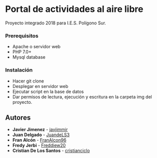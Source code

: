 
# Portal de actividades al aire libre
Proyecto integrado 2018 para I.E.S. Polígono Sur.


### Prerequisitos

 - Apache o servidor web
 - PHP 7.0+
 - Mysql database

### Instalación

- Hacer git clone
- Desplegar en servidor web
- Ejecutar script en la base de datos
- Dar permisos de lectura, ejecución y escritura en la carpeta img del proyecto. 

## Autores

* **Javier Jimenez** - [javjimmir](https://github.com/javjimmir)
* **Juan Delgado** - [JuandeLS3](https://github.com/JuandeLS3)
* **Fran Alcón** - [FranAlcon96](https://github.com/FranAlcon96)
* **Fredy Jerbi** - [Freddiew20](https://github.com/Freddiew20)
* **Cristian De Los Santos** - [cristianciclo](https://github.com/cristianciclo)
